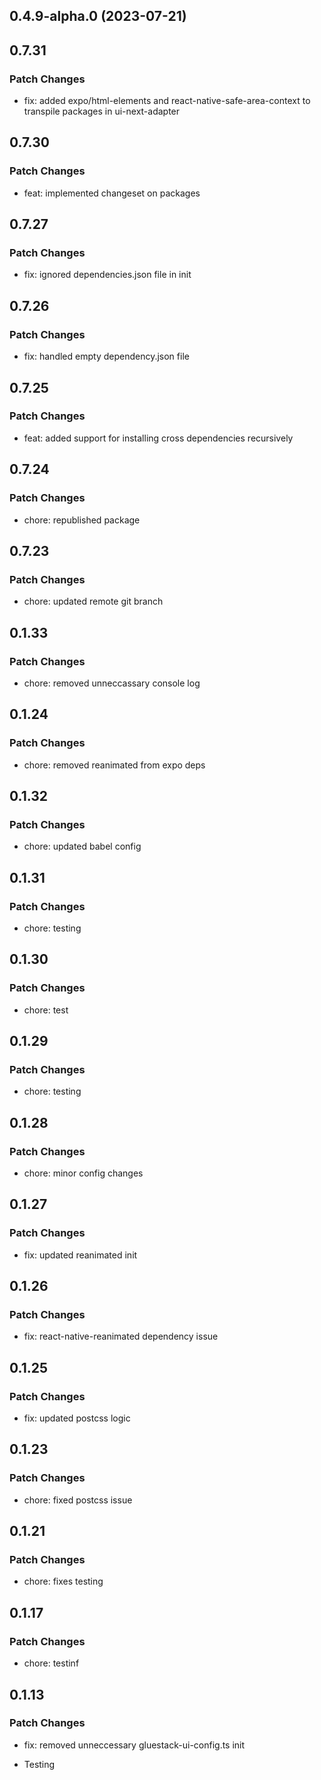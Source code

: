## 0.4.9-alpha.0 (2023-07-21)

## 0.7.31

### Patch Changes

- fix: added expo/html-elements and react-native-safe-area-context to transpile packages in ui-next-adapter

## 0.7.30

### Patch Changes

- feat: implemented changeset on packages

## 0.7.27

### Patch Changes

- fix: ignored dependencies.json file in init

## 0.7.26

### Patch Changes

- fix: handled empty dependency.json file

## 0.7.25

### Patch Changes

- feat: added support for installing cross dependencies recursively

## 0.7.24

### Patch Changes

- chore: republished package

## 0.7.23

### Patch Changes

- chore: updated remote git branch

## 0.1.33

### Patch Changes

- chore: removed unneccassary console log

## 0.1.24

### Patch Changes

- chore: removed reanimated from expo deps

## 0.1.32

### Patch Changes

- chore: updated babel config

## 0.1.31

### Patch Changes

- chore: testing

## 0.1.30

### Patch Changes

- chore: test

## 0.1.29

### Patch Changes

- chore: testing

## 0.1.28

### Patch Changes

- chore: minor config changes

## 0.1.27

### Patch Changes

- fix: updated reanimated init

## 0.1.26

### Patch Changes

- fix: react-native-reanimated dependency issue

## 0.1.25

### Patch Changes

- fix: updated postcss logic

## 0.1.23

### Patch Changes

- chore: fixed postcss issue

## 0.1.21

### Patch Changes

- chore: fixes testing

## 0.1.17

### Patch Changes

- chore: testinf

## 0.1.13

### Patch Changes

- fix: removed unneccessary gluestack-ui-config.ts init

- Testing
